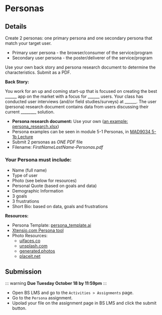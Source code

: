 # Personas

## Details

Create 2 personas: one primary persona and one secondary persona that match your target user. 

- Primary user persona - the browser/consumer of the service/program 
- Secondary user persona - the poster/deliverer of the service/program  

Use your own back story and persona research document to determine the characteristics. Submit as a PDF.

**Back Story:**

You work for an up and coming start-up that is focused on creating the best ______ app on the market with a focus for ______ users. Your class has conducted user interviews (and/or field studies/surveys) at ______. The user (persona) research document contains data from users discussing their current ________ solution. 

- **Persona research document:** Use your own ([an example: persona_research.xlsx](https://mad9034.github.io/f2022/files/music-app-persona_research_example.pdf))
- Persona examples can be seen in module 5-1 Personas, in [MAD9034 5-1b Lecture](https://drive.google.com/drive/folders/1kCPUsO4_f6Hz47THcBzFBiMlCJIzpvG7)
- Submit 2 personas as *ONE PDF* file
- Filename: _FirstNameLastName-Personas.pdf_

### Your Persona must include:

- Name (full name)
- Type of user
- Photo (see below for resources)
- Personal Quote (based on goals and data)
- Demographic Information  
- 3 goals
- 3 frustrations
- Short Bio: based on data, goals and frustrations 


**Resources:**
- Persona Template: [persona_template.ai](../files/persona_template.ai)
- [Xtensio.com Persona tool](https://xtensio.com/user-persona/)
- Photo Resources:
    - [uifaces.co](https://uifaces.co/) 
    - [unsplash.com](https://unsplash.com/)
    - [generated.photos](https://generated.photos)
    - [placeit.net](https://placeit.net/?search=people%20with%20phone)


## Submission

::: warning
**Due Tuesday October 18 by 11:59pm**
:::

- Open BS LMS and go to the `Activities > Assignments` page.
- Go to the `Persona` assignment.
- Upolad your file on the assignment page in BS LMS and click the submit button. 
